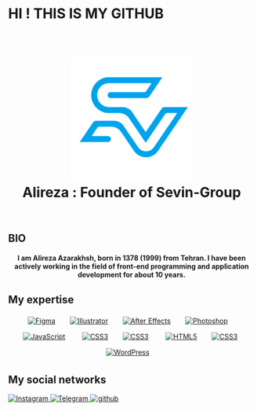 <h1> HI ! THIS IS MY GITHUB </h1>

<h1 align="center">
  <br>
  <img src="https://github.com/alirezaazarakhsh/alireza/blob/main/sevinlogo2.webp" alt="sevinhost"width="250px">
  <br>
   Alireza : Founder of Sevin-Group
  <br>
  <br>
</h1>

## BIO

<h4 align="center">
I am Alireza Azarakhsh, born in 1378 (1999) from Tehran. I have been actively working in the field of front-end programming and application development for about 10 years.</h4>

## My expertise

<div align="center" style="border-radius:8px">
<a href="https://www.figma.com/" target="_blank"><img style="margin: 5px" src="https://profilinator.rishav.dev/skills-assets/figma-icon.svg" alt="Figma" height="50" /></a>  &nbsp; &nbsp;
<a href="https://www.adobe.com/in/products/illustrator.html" target="_blank"><img style="margin: 5px" src="https://profilinator.rishav.dev/skills-assets/adobe_illustrator-icon.svg" alt="Illustrator" height="50" /></a>   &nbsp; &nbsp;
<a href="https://www.adobe.com/in/products/aftereffects.html" target="_blank"><img style="margin: 5px" src="https://profilinator.rishav.dev/skills-assets/aftereffects.png" alt="After Effects" height="50" /></a>   &nbsp; &nbsp; 
<a href="https://www.adobe.com/in/products/photoshop.html" target="_blank"><img style="margin: 5px" src="https://profilinator.rishav.dev/skills-assets/photoshop-plain.svg" alt="Photoshop" height="50" /></a>   &nbsp; &nbsp;
<a href="https://www.javascript.com/" target="_blank"><img style="margin: 10px" src="https://profilinator.rishav.dev/skills-assets/javascript-original.svg" alt="JavaScript" height="50" /></a>   &nbsp; &nbsp;
<a href="#" target="_blank"><img style="margin: 5px" src="https://profilinator.rishav.dev/skills-assets/typescript-original.svg" alt="CSS3" height="50" /></a>   &nbsp; &nbsp;
<a href="#" target="_blank"><img style="margin: 5px " src="https://cdn-images.himalayas.app/9w3a704t88nxt617os94xdamvz15" alt="CSS3" height="50" /></a>   &nbsp; &nbsp;
<a href="https://en.wikipedia.org/wiki/HTML5" target="_blank"><img style="margin: 10px" src="https://profilinator.rishav.dev/skills-assets/html5-original-wordmark.svg" alt="HTML5" height="50" /></a>   &nbsp; &nbsp;
<a href="https://www.w3schools.com/css/" target="_blank"><img style="margin: 5px background-color: white" src="https://profilinator.rishav.dev/skills-assets/css3-original-wordmark.svg" alt="CSS3" height="50" /></a>   &nbsp; &nbsp;
<a href="https://wordpress.com/" target="_blank"><img style="margin: 5px" src="https://profilinator.rishav.dev/skills-assets/wordpress.png" alt="WordPress" height="50" /></a>  &nbsp; &nbsp;
</div>
  

</p>

## My social networks
<a href="https://instagram.com/alirezaazarakhsh">
    <img alt="Instagram" src="https://img.shields.io/badge/Instagram-%23E4405F.svg?style=for-the-badge&logo=Instagram&logoColor=white" />
</a>

<a href="https://t.me/sashazz2">
    <img alt="Telegram" src="https://img.shields.io/badge/Telegram-2CA5E0?style=for-the-badge&logo=telegram&logoColor=white" />
</a>

<a href="https://github.com/alirezaazarakhsh" target="_blank">
<img src=https://img.shields.io/badge/github-%2324292e.svg?&style=for-the-badge&logo=github&logoColor=white alt=github style="margin-bottom: 5px;" />
</a>
